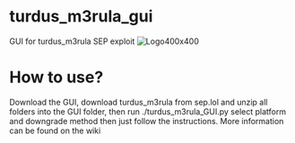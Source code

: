 # turdus_m3rula_gui
GUI for turdus_m3rula SEP exploit
                                                          ![Logo400x400](https://github.com/user-attachments/assets/2cee84dd-0f02-41f1-9b9d-9f4800cce498)
# How to use?
Download the GUI, download turdus_m3rula from sep.lol and unzip all folders into the GUI folder, then run ./turdus_m3rula_GUI.py select platform and downgrade method then just follow the instructions. More information can be found on the wiki
